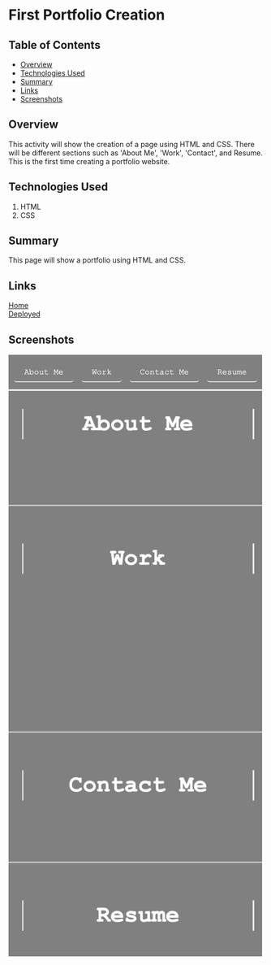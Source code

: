 # First Portfolio Creation

## Table of Contents
* [Overview](#overview)
* [Technologies Used](#technologies-used)
* [Summary](#summary)
* [Links](#links)
* [Screenshots](#screenshots)

## Overview
This activity will show the creation of a page using HTML and CSS.
There will be different sections such as 'About Me', 'Work', 'Contact', and Resume.
This is the first time creating a portfolio website.

## Technologies Used
1. HTML
2. CSS

## Summary
This page will show a portfolio using HTML and CSS.

## Links
[Home](https://github.com/san1718/mc02_CSS-Portfolio)
<br />
[Deployed](https://san1718.github.io/mc02_CSS-Portfolio/)

## Screenshots
<img width="500" alt="Homepage" src="https://github.com/san1718/mc02_CSS/blob/main/assets/images/Navigation.png">
<img width="500" alt="Homepage" src="https://github.com/san1718/mc02_CSS/blob/main/assets/images/Sections.png">
